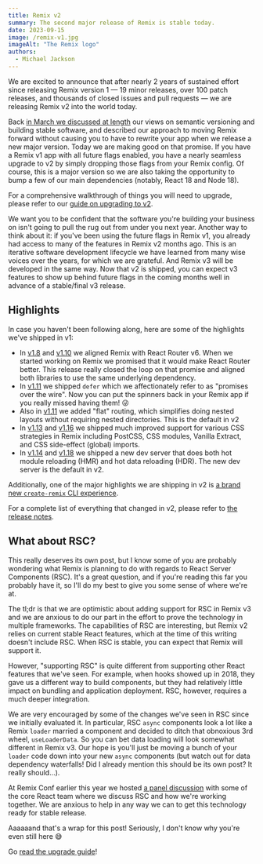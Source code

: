 ```yaml
---
title: Remix v2
summary: The second major release of Remix is stable today.
date: 2023-09-15
image: /remix-v1.jpg
imageAlt: "The Remix logo"
authors:
  - Michael Jackson
---
```


We are excited to announce that after nearly 2 years of sustained effort since releasing Remix version 1 — 19 minor releases, over 100 patch releases, and thousands of closed issues and pull requests — we are releasing Remix v2 into the world today.

Back [in March we discussed at length](https://remix.run/blog/future-flags) our views on semantic versioning and building stable software, and described our approach to moving Remix forward without causing you to have to rewrite your app when we release a new major version. Today we are making good on that promise. If you have a Remix v1 app with all future flags enabled, you have a nearly seamless upgrade to v2 by simply dropping those flags from your Remix config. Of course, this is a major version so we are also taking the opportunity to bump a few of our main dependencies (notably, React 18 and Node 18).

For a comprehensive walkthrough of things you will need to upgrade, please refer to our [guide on upgrading to v2](https://remix.run/docs/en/2.0.0/start/v2).

We want you to be confident that the software you're building your business on isn't going to pull the rug out from under you next year. Another way to think about it: if you've been using the future flags in Remix v1, you already had access to many of the features in Remix v2 months ago. This is an iterative software development lifecycle we have learned from many wise voices over the years, for which we are grateful. And Remix v3 will be developed in the same way. Now that v2 is shipped, you can expect v3 features to show up behind future flags in the coming months well in advance of a stable/final v3 release.

## Highlights

In case you haven't been following along, here are some of the highlights we've shipped in v1:

- In [v1.8](https://github.com/remix-run/remix/releases/tag/remix%401.8.0) and [v1.10](https://github.com/remix-run/remix/releases/tag/remix%401.10.0) we aligned Remix with React Router v6. When we started working on Remix we promised that it would make React Router better. This release really closed the loop on that promise and aligned both libraries to use the same underlying dependency.
- In [v1.11](https://github.com/remix-run/remix/releases/tag/remix%401.11.0) we shipped `defer` which we affectionately refer to as "promises over the wire". Now you can put the spinners back in your Remix app if you really missed having them! 😜
- Also in [v1.11](https://github.com/remix-run/remix/releases/tag/remix%401.11.0) we added "flat" routing, which simplifies doing nested layouts without requiring nested directories. This is the default in v2
- In [v1.13](https://github.com/remix-run/remix/releases/tag/remix%401.13.0) and [v1.16](https://github.com/remix-run/remix/releases/tag/remix%401.16.0) we shipped much improved support for various CSS strategies in Remix including PostCSS, CSS modules, Vanilla Extract, and CSS side-effect (global) imports.
- In [v1.14](https://github.com/remix-run/remix/releases/tag/remix%401.14.0) and [v1.18](https://github.com/remix-run/remix/releases/tag/remix%401.18.0) we shipped a new dev server that does both hot module reloading (HMR) and hot data reloading (HDR). The new dev server is the default in v2.

Additionally, one of the major highlights we are shipping in v2 is [a brand new `create-remix` CLI experience](https://github.com/remix-run/remix/pull/6887).

For a complete list of everything that changed in v2, please refer to [the release notes](https://github.com/remix-run/remix/releases/tag/remix%402.0.0).

## What about RSC?

This really deserves its own post, but I know some of you are probably wondering what Remix is planning to do with regards to React Server Components (RSC). It's a great question, and if you're reading this far you probably have it, so I'll do my best to give you some sense of where we're at.

The tl;dr is that we are optimistic about adding support for RSC in Remix v3 and we are anxious to do our part in the effort to prove the technology in multiple frameworks. The capabilities of RSC are interesting, but Remix v2 relies on current stable React features, which at the time of this writing doesn't include RSC. When RSC is stable, you can expect that Remix will support it.

However, "supporting RSC" is quite different from supporting other React features that we've seen. For example, when hooks showed up in 2018, they gave us a different way to build components, but they had relatively little impact on bundling and application deployment. RSC, however, requires a much deeper integration.

We are very encouraged by some of the changes we've seen in RSC since we initially evaluated it. In particular, RSC `async` components look a lot like a Remix `loader` married a component and decided to ditch that obnoxious 3rd wheel, `useLoaderData`. So you can bet data loading will look somewhat different in Remix v3. Our hope is you'll just be moving a bunch of your `loader` code down into your new `async` components (but watch out for data dependency waterfalls! Did I already mention this should be its own post? It really should...).

At Remix Conf earlier this year we hosted [a panel discussion](https://www.youtube.com/watch?v=WiEtFPYGgbM) with some of the core React team where we discuss RSC and how we're working together. We are anxious to help in any way we can to get this technology ready for stable release.

Aaaaaand that's a wrap for this post! Seriously, I don't know why you're even still here 😅

Go [read the upgrade guide](https://remix.run/docs/en/2.0.0/start/v2)!
